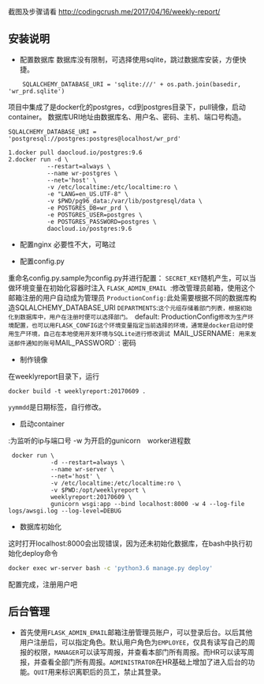 截图及步骤请看
http://codingcrush.me/2017/04/16/weekly-report/

## 安装说明
+ 配置数据库
数据库没有限制，可选择使用sqlite，跳过数据库安装，方便快捷。
```
    SQLALCHEMY_DATABASE_URI = 'sqlite:///' + os.path.join(basedir, 'wr_prd.sqlite')
```

项目中集成了是docker化的postgres，cd到postgres目录下，pull镜像，启动container。
数据库URI地址由数据库名、用户名、密码、主机、端口号构造。
```
SQLALCHEMY_DATABASE_URI = 'postgresql://postgres:postgres@localhost/wr_prd'
```

```docker
1.docker pull daocloud.io/postgres:9.6
2.docker run -d \
           --restart=always \
           --name wr-postgres \
           --net='host' \
           -v /etc/localtime:/etc/localtime:ro \
           -e "LANG=en_US.UTF-8" \
           -v $PWD/pg96_data:/var/lib/postgresql/data \
           -e POSTGRES_DB=wr_prd \
           -e POSTGRES_USER=postgres \
           -e POSTGRES_PASSWORD=postgres \
           daocloud.io/postgres:9.6
```

+  配置nginx
   必要性不大，可略过
   
+  配置config.py

重命名config.py.sample为config.py并进行配置：
`SECRET_KEY`随机产生，可以当做环境变量在初始化容器时注入
`FLASK_ADMIN_EMAIL `:修改管理员邮箱，使用这个邮箱注册的用户自动成为管理员
`ProductionConfig:`此处需要根据不同的数据库构造SQLALCHEMY_DATABASE_URI
`DEPARTMENTS`:`这个元组存储着部门列表，根据初始化到数据库中，用户在注册时便可以选择部门。
`default: ProductionConfig`修改为生产环境配置，也可以用FLASK_CONFIG这个环境变量指定当前选择的环境，通常是docker启动时使用生产环境，自己在本地使用开发环境与SQLite进行修改调试
`MAIL_USERNAME` : 用来发送邮件通知的账号
`MAIL_PASSWORD` : 密码

+ 制作镜像

在weeklyreport目录下，运行
```docker
docker build -t weeklyreport:20170609 .
```
`yymmdd`是日期标签，自行修改。

+ 启动container

 <host>:<port>为监听的ip与端口号
 -w <N>为开启的gunicorn　worker进程数

```docker
 docker run \
            -d --restart=always \
            --name wr-server \
            --net='host' \
            -v /etc/localtime:/etc/localtime:ro \
            -v $PWD:/opt/weeklyreport \
            weeklyreport:20170609 \
            gunicorn wsgi:app --bind localhost:8000 -w 4 --log-file logs/awsgi.log --log-level=DEBUG

```

+ 数据库初始化

这时打开localhost:8000会出现错误，因为还未初始化数据库，在bash中执行初始化deploy命令
```bash
docker exec wr-server bash -c 'python3.6 manage.py deploy'
```

配置完成，注册用户吧

## 后台管理
+ 首先使用`FLASK_ADMIN_EMAIL`邮箱注册管理员账户，可以登录后台。以后其他用户注册后，可以指定角色。默认用户角色为`EMPLOYEE`，仅具有读写自己的周报的权限，`MANAGER`可以读写周报，并查看本部门所有周报。而HR可以读写周报，并查看全部门所有周报。`ADMINISTRATOR`在HR基础上增加了进入后台的功能。`QUIT`用来标识离职后的员工，禁止其登录。
